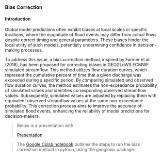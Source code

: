 ### Bias Correction

#### Introduction

Global model predictions often exhibit biases at 
local scales or specific locations, where the 
magnitude of flood events may differ from actual 
flows despite correct timing and general 
parameters. These biases hinder the local utility 
of such models, potentially undermining confidence
in decision-making processes.

To address this issue, a bias correction method, 
inspired by Farmer et al. (2018), has been 
proposed for correcting biases in GEOGLoWS ECMWF
simulated streamflow. This method utilizes flow 
duration curves, which represent the cumulative 
percent of time that a given discharge was exceeded
during a specific period. By comparing simulated 
and observed flow duration curves, the method 
estimates the non-exceedance probability of 
simulated values and identifies corresponding 
observed streamflow values. Subsequently, 
simulated values are adjusted by replacing them 
with equivalent observed streamflow values 
at the same non-exceedance probability. This 
correction process aims to improve the accuracy 
of simulated flood events, enhancing the 
reliability of model predictions for 
decision-makers.

> Below is a presentation with 
> 
>[Presentation][1]

>The [Google Colab notebook][2] outlines the steps to
> run the bias correction method in python, using the geoglows package.
> 

[1]: https://byu.sharepoint.com/:p:/r/sites/BYUHydroinformaticsLaboratory/Shared%20Documents/geoglows-training/GEOGLOWS%20Master%20Training%20Materials/Retrospective%20Validation/GEOGloWS%20-%20BiasCorrection.pptx?d=w84cc417ccfae43f5bae9222655db3728&csf=1&web=1&e=5PBsfY
[2]: https://colab.research.google.com/drive/15MUTx3lb5P93BLUv8Uehv0gTudc43qkX?usp=sharing